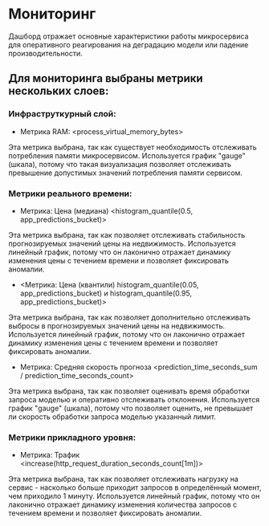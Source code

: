 # Мониторинг

Дашборд отражает основные характеристики работы микросервиса для оперативного реагирования на деградацию модели или падение производительности.

## Для мониторинга выбраны метрики нескольких слоев:

### Инфраструткурный слой:

- Метрика RAM: <process_virtual_memory_bytes>

Эта метрика выбрана, так как существует необходимость отслеживать потребления памяти микросервисом. 
Используется график "gauge" (шкала), потому что такая визуализация позволяет отслеживать превышение допустимых значений потребления памяти сервисом.


### Метрики реального времени:

- Метрика: Цена (медиана) <histogram_quantile(0.5, app_predictions_bucket)>

Эта метрика выбрана, так как позволяет отслеживать стабильность прогнозируемых значений цены на недвижимость.
Используется линейный график, потому что он лаконично отражает динамику изменения цены с течением времени и позволяет фиксировать аномалии.

- <Метрика: Цена (квантили) histogram_quantile(0.05, app_predictions_bucket) и histogram_quantile(0.95, app_predictions_bucket)>

Эта метрика выбрана, так как позволяет дополнительно отслеживать выбросы в прогнозируемых значений цены на недвижимость.
Используется линейный график, потому что он лаконично отражает динамику изменения цены с течением времени и позволяет фиксировать аномалии.

- Метрика: Средняя скорость прогноза <prediction_time_seconds_sum / prediction_time_seconds_count>

Эта метрика выбрана, так как позволяет оценивать время обработки запроса моделью и оперативно отслеживать отклонения. 
Используется график "gauge" (шкала), потому что позволяет оценить, не превышает ли скорость обработки запроса моделью указанный лимит.


### Метрики прикладного уровня:

- Метрика: Трафик <increase(http_request_duration_seconds_count[1m])>

Эта метрика выбрана, так как позволяет отслеживать нагрузку на сервис - насколько больше приходит запросов в определённый момент, чем приходило 1 минуту.
Используется линейный график, потому что он лаконично отражает динамику изменения количества запросов с течением времени и позволяет фиксировать аномалии.

